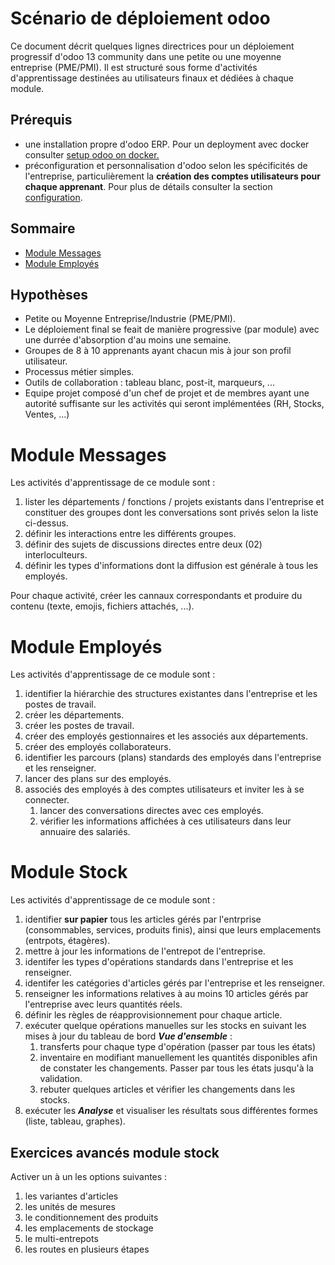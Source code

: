 # Scénario de déploiement odoo 

Ce document décrit quelques lignes directrices pour un déploiement progressif d'odoo 13 community dans une petite ou une moyenne entreprise (PME/PMI). Il est structuré sous forme d'activités d'apprentissage destinées au utilisateurs finaux et dédiées à chaque module.

## Prérequis 

- une installation propre d'odoo ERP. Pour un deployment avec docker consulter [setup odoo on docker.](../setup-images-on-docker/odoo-on-docker.md) 
- préconfiguration et personnalisation d'odoo selon les spécificités de l'entreprise, particulièrement la **création des comptes utilisateurs pour chaque apprenant**. Pour plus de détails consulter la section [configuration](./odoo-deploy-guidelines-fr.md#configuration).


## Sommaire
- [Module Messages](#module-messages)
- [Module Employés](#module-employés)

## Hypothèses
- Petite ou Moyenne Entreprise/Industrie (PME/PMI).
- Le déploiement final se feait de manière progressive (par module) avec une durrée d'absorption d'au moins une semaine. 
- Groupes de 8 à 10 apprenants ayant chacun mis à jour son profil utilisateur.
- Processus métier simples. 
- Outils de collaboration : tableau blanc, post-it, marqueurs, ... 
- Equipe projet composé d'un chef de projet et de membres ayant une autorité suffisante sur les activités qui seront implémentées (RH, Stocks, Ventes, ...) 


# Module Messages 

Les activités d'apprentissage de ce module sont : 
1. lister les départements / fonctions / projets existants dans l'entreprise et constituer des groupes dont les conversations sont privés selon la liste ci-dessus.
1. définir les interactions entre les différents groupes.
1. définir des sujets de discussions directes entre deux (02) interloculteurs. 
1. définir les types d'informations dont la diffusion est générale à tous les employés.

Pour chaque activité, créer les cannaux correspondants et produire du contenu (texte, emojis, fichiers attachés, ...).

# Module Employés

Les activités d'apprentissage de ce module sont : 
1. identifier la hiérarchie des structures existantes dans l'entreprise et les postes de travail.
1. créer les départements.
1. créer les postes de travail.
1. créer des employés gestionnaires et les associés aux départements.
1. créer des employés collaborateurs.
1. identifier les parcours (plans) standards des employés dans l'entreprise et les renseigner.
1. lancer des plans sur des employés.
1. associés des employés à des comptes utilisateurs et inviter les à se connecter.
    1. lancer des conversations directes avec ces employés.
    1. vérifier les informations affichées à ces utilisateurs dans leur annuaire des salariés.


# Module Stock

Les activités d'apprentissage de ce module sont : 
1. identifier **sur papier** tous les articles gérés par l'entrprise (consommables, services, produits finis), ainsi que leurs emplacements (entrpots, étagères).
1. mettre à jour les informations de l'entrepot de l'entreprise.
1. identifer les types d'opérations standards dans l'entreprise et les renseigner.
1. identifer les catégories d'articles gérés par l'entreprise et les renseigner.
1. renseigner les informations relatives à au moins 10 articles gérés par l'entreprise avec leurs quantités réels.
1. définir les règles de réapprovisionnement pour chaque article.
1. exécuter quelque opérations manuelles sur les stocks en suivant les mises à jour du tableau de bord **_Vue d'ensemble_** :
    1. transferts pour chaque type d'opération (passer par tous les états)
    1. inventaire en modifiant manuellement les quantités disponibles afin de constater les changements. Passer par tous les états jusqu'à la validation.
    1. rebuter quelques articles et vérifier les changements dans les stocks.
1. exécuter les **_Analyse_** et visualiser les résultats sous différentes formes (liste, tableau, graphes).     

## Exercices avancés module stock

Activer un à un les options suivantes :
1. les variantes d'articles
1. les unités de mesures
1. le conditionnement des produits
1. les emplacements de stockage
1. le multi-entrepots
1. les routes en plusieurs étapes 



